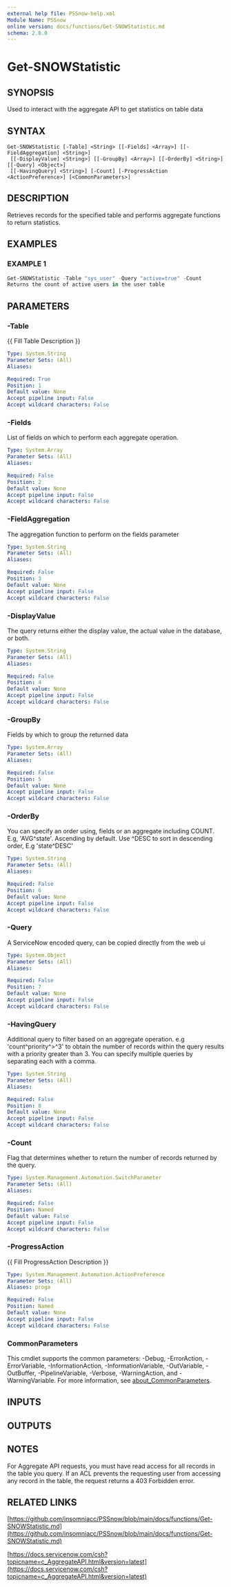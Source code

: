 ```yaml
---
external help file: PSSnow-help.xml
Module Name: PSSnow
online version: docs/functions/Get-SNOWStatistic.md
schema: 2.0.0
---
```


# Get-SNOWStatistic

## SYNOPSIS
Used to interact with the aggregate API to get statistics on table data

## SYNTAX

```
Get-SNOWStatistic [-Table] <String> [[-Fields] <Array>] [[-FieldAggregation] <String>]
 [[-DisplayValue] <String>] [[-GroupBy] <Array>] [[-OrderBy] <String>] [[-Query] <Object>]
 [[-HavingQuery] <String>] [-Count] [-ProgressAction <ActionPreference>] [<CommonParameters>]
```

## DESCRIPTION
Retrieves records for the specified table and performs aggregate functions to return statistics.

## EXAMPLES

### EXAMPLE 1
```powershell
Get-SNOWStatistic -Table "sys_user" -Query "active=true" -Count
Returns the count of active users in the user table
```

## PARAMETERS

### -Table
{{ Fill Table Description }}

```yaml
Type: System.String
Parameter Sets: (All)
Aliases:

Required: True
Position: 1
Default value: None
Accept pipeline input: False
Accept wildcard characters: False
```

### -Fields
List of fields on which to perform each aggregate operation.

```yaml
Type: System.Array
Parameter Sets: (All)
Aliases:

Required: False
Position: 2
Default value: None
Accept pipeline input: False
Accept wildcard characters: False
```

### -FieldAggregation
The aggregation function to perform on the fields parameter

```yaml
Type: System.String
Parameter Sets: (All)
Aliases:

Required: False
Position: 3
Default value: None
Accept pipeline input: False
Accept wildcard characters: False
```

### -DisplayValue
The query returns either the display value, the actual value in the database, or both.

```yaml
Type: System.String
Parameter Sets: (All)
Aliases:

Required: False
Position: 4
Default value: None
Accept pipeline input: False
Accept wildcard characters: False
```

### -GroupBy
Fields by which to group the returned data

```yaml
Type: System.Array
Parameter Sets: (All)
Aliases:

Required: False
Position: 5
Default value: None
Accept pipeline input: False
Accept wildcard characters: False
```

### -OrderBy
You can specify an order using, fields or an aggregate including COUNT.
E.g, 'AVG^state'.
Ascending by default.
Use ^DESC to sort in descending order, E.g 'state^DESC'

```yaml
Type: System.String
Parameter Sets: (All)
Aliases:

Required: False
Position: 6
Default value: None
Accept pipeline input: False
Accept wildcard characters: False
```

### -Query
A ServiceNow encoded query, can be copied directly from the web ui

```yaml
Type: System.Object
Parameter Sets: (All)
Aliases:

Required: False
Position: 7
Default value: None
Accept pipeline input: False
Accept wildcard characters: False
```

### -HavingQuery
Additional query to filter based on an aggregate operation.
e.g 'count^priority^\>^3' to obtain the number of records within the query results with a priority greater than 3.
You can specify multiple queries by separating each with a comma.

```yaml
Type: System.String
Parameter Sets: (All)
Aliases:

Required: False
Position: 8
Default value: None
Accept pipeline input: False
Accept wildcard characters: False
```

### -Count
Flag that determines whether to return the number of records returned by the query.

```yaml
Type: System.Management.Automation.SwitchParameter
Parameter Sets: (All)
Aliases:

Required: False
Position: Named
Default value: False
Accept pipeline input: False
Accept wildcard characters: False
```

### -ProgressAction
{{ Fill ProgressAction Description }}

```yaml
Type: System.Management.Automation.ActionPreference
Parameter Sets: (All)
Aliases: proga

Required: False
Position: Named
Default value: None
Accept pipeline input: False
Accept wildcard characters: False
```

### CommonParameters
This cmdlet supports the common parameters: -Debug, -ErrorAction, -ErrorVariable, -InformationAction, -InformationVariable, -OutVariable, -OutBuffer, -PipelineVariable, -Verbose, -WarningAction, and -WarningVariable. For more information, see [about_CommonParameters](http://go.microsoft.com/fwlink/?LinkID=113216).

## INPUTS

## OUTPUTS

## NOTES
For Aggregate API requests, you must have read access for all records in the table you query.
If an ACL prevents the requesting user from accessing any record in the table, the request returns a 403 Forbidden error.

## RELATED LINKS

[https://github.com/insomniacc/PSSnow/blob/main/docs/functions/Get-SNOWStatistic.md](https://github.com/insomniacc/PSSnow/blob/main/docs/functions/Get-SNOWStatistic.md)

[https://docs.servicenow.com/csh?topicname=c_AggregateAPI.html&version=latest](https://docs.servicenow.com/csh?topicname=c_AggregateAPI.html&version=latest)



